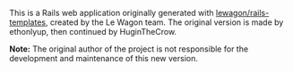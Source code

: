 This is a Rails web application originally generated with [lewagon/rails-templates](https://github.com/lewagon/rails-templates), created by the Le Wagon team. The original version is made by ethonlyup, then continued by HuginTheCrow.

**Note:** The original author of the project is not responsible for the development and maintenance of this new version.